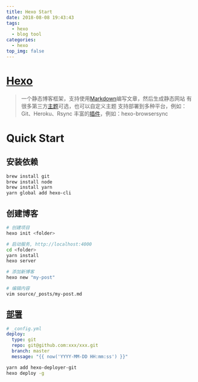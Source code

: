 ```yaml
---
title: Hexo Start
date: 2018-08-08 19:43:43
tags:
  - hexo
  - blog tool
categories:
  - hexo
top_img: false
---
```


# [Hexo](https://hexo.io/docs/)

> 一个静态博客框架，支持使用[Markdown](https://daringfireball.net/projects/markdown/)编写文章，然后生成静态网站
> 有很多第三方[主题](https://hexo.io/themes/)可选，也可以自定义主题
> 支持部署到多种平台，例如：Git、Heroku、Rsync
> 丰富的[插件](https://hexo.io/plugins/)，例如：hexo-browsersync

# Quick Start

## 安装依赖

```bash
brew install git
brew install node
brew install yarn
yarn global add hexo-cli
```

## 创建博客

```bash
# 创建项目
hexo init <folder>

# 启动服务, http://localhost:4000
cd <folder>
yarn install
hexo server

# 添加新博客
hexo new "my-post"

# 编辑内容
vim source/_posts/my-post.md
```

## [部署](https://hexo.io/docs/deployment.html)

```yaml
# _config.yml
deploy:
  type: git
  repo: git@github.com:xxx/xxx.git
  branch: master
  message: "{{ now('YYYY-MM-DD HH:mm:ss') }}"
```

```bash
yarn add hexo-deployer-git
hexo deploy -g
```